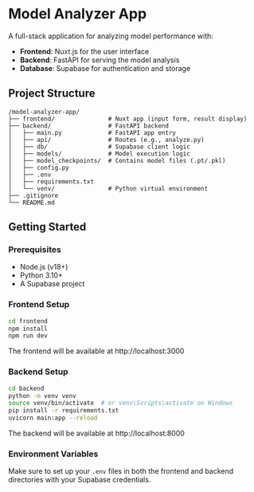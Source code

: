 # Model Analyzer App

A full-stack application for analyzing model performance with:
- **Frontend**: Nuxt.js for the user interface
- **Backend**: FastAPI for serving the model analysis
- **Database**: Supabase for authentication and storage

## Project Structure

```
/model-analyzer-app/
├── frontend/               # Nuxt app (input form, result display)
├── backend/                # FastAPI backend
│   ├── main.py             # FastAPI app entry
│   ├── api/                # Routes (e.g., analyze.py)
│   ├── db/                 # Supabase client logic
│   ├── models/             # Model execution logic
│   ├── model_checkpoints/  # Contains model files (.pt/.pkl)
│   ├── config.py
│   ├── .env
│   ├── requirements.txt
│   └── venv/               # Python virtual environment
├── .gitignore
└── README.md
```

## Getting Started

### Prerequisites

- Node.js (v18+)
- Python 3.10+
- A Supabase project

### Frontend Setup

```bash
cd frontend
npm install
npm run dev
```

The frontend will be available at http://localhost:3000

### Backend Setup

```bash
cd backend
python -m venv venv
source venv/bin/activate  # or venv\Scripts\activate on Windows
pip install -r requirements.txt
uvicorn main:app --reload
```

The backend will be available at http://localhost:8000

### Environment Variables

Make sure to set up your `.env` files in both the frontend and backend directories with your Supabase credentials. 